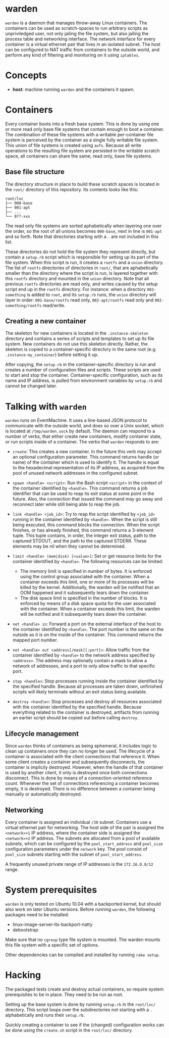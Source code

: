 # warden

`warden` is a daemon that manages throw-away Linux
containers. The containers can be used as scratch-spaces to run arbitrary
scripts as unpriviledged user, not only jailing the file system, but also
jailing the process table and networking interface. The network interface for
every container is a virtual ethernet pair that lives in an isolated subnet.
The host can be configured to NAT traffic from containers to the outside world,
and perform any kind of filtering and monitoring on it using `iptables`.

# Concepts

* **host**: machine running `warden` and the containers it spawn.

# Containers

Every container boots into a fresh base system. This is done by using one or
more read only base file systems that contain enough to boot a container. The
combination of these file systems with a writable per-container file system is
perceived by the container as a single fully writable file system. This union
of file systems is created using `aufs`. Because all write operations to the
resulting file system are persisted in the writable scratch space, all
containers can share the same, read only, base file systems.

## Base file structure

The directory structure in place to build these scratch spaces is located in
the `root/` directory of this repository. Its contents looks like this:

    root/lxc
    ├── 000-base
    ├── 001-apt
    ├── ...
    └── 0??-xxx

The read only file systems are sorted aphabetically when layering one over the
order, so the root of all unions becomes `000-base`, next in line is `001-apt`
and so forth. Note that directories starting with a `.` are not included in
this list.

These directories do not hold the file system they represent directly, but
contain a `setup.rb` script which is responsible for setting up its part of the
file system. When this script is run, it creates a `rootfs` and a `union`
directory. The list of `rootfs` directories of directories in `root/`, that
are aphabetically smaller than the directory where the script is run, is
layered together with this `rootfs` directory and mounted in the `union`
directory. Note that all previous `rootfs` directories are read only, and
writes caused by the setup script end up in the `rootfs` directory. For
instance: when a directory `002-something` is added to `root`, and its
`setup.rb` runs, the `union` directory will layer in order: `001-base/rootfs`
read only, `002-apt/rootfs` read only and `002-something/rootfs` read/write.

## Creating a new container

The skeleton for new containers is located in the `.instance-skeleton`
directory and contains a series of scripts and templates to set up its file
system. New containers do not use this skeleton directly. Rather, the skeleton
is copied to a container-specific directory in the same root (e.g.
`.instance-my_container`) before setting it up.

After copying, the `setup.rb` in the container-specific directory is run and
creates a number of configuration files and scripts. These scripts are used to
start and stop the container. Container-specific configuration, such as its
name and IP address, is pulled from environment variables by `setup.rb` and
cannot be changed later.

# Talking with `warden`

`warden` runs on EventMachine. It uses a line-based JSON protocol to communicate with
the outside world, and does so over a Unix socket, which is located at
`/tmp/warden.sock` by default. The daemon can respond to a number of verbs,
that either create new containers, modify container state, or run scripts
inside of a container. The verbs that `warden` responds to are:

* `create`: This creates a new container. In the future this verb may accept an
  optional configuration parameter. This command returns handle (or name) of
  the container which is used to identify it. The handle is equal to the
  hexadecimal representation of its IP address, as acquired from the pool of
  unused network addresses in the configured subnet.

* `spawn <handle> <script>`: Run the Bash script `<script>` in the context of the
  container identified by `<handle>`. This command returns a job
  identifier that can be used to reap its exit status at some point in the
  future. Also, the connection that issued the command may go away and
  reconnect later while still being able to reap the job.

* `link <handle> <job_id>`: Try to reap the script identified by `<job_id>`
  running in the container identified by `<handle>`. When the script is still
  being executed, this command blocks the connection. When the script finishes,
  or has already finished, this command returns a 3-element tuple. This tuple
  contains, in order, the integer exit status, path to the captured STDOUT, and
  the path to the captured STDERR. These elements may be nil when they cannot
  be determined.

* `limit <handle> (mem|disk) [<value>]`: Set or get resource limits for the
  container identified by `<handle>`. The following resources can be limited:

    * The memory limit is specified in number of bytes. It is enforced using
      the control group associated with the container. When a container exceeds
      this limit, one or more of its processes will be killed by the kernel.
      Additionally, the warden will be notified that an OOM happened and it
      subsequently tears down the container.
    * The disk space limit is specified in the number of blocks. It is enforced
      by means of a disk space quota for the user associated with the
      container. When a container exceeds this limit, the warden will be
      notified and it subsequently tears down the container.

* `net <handle> in`: Forward a port on the external interface of the host to
  the container identified by `<handle>`. The port number is the same on the
  outside as it is on the inside of the container. This command returns the
  mapped port number.

* `net <handle> out <address[/mask][:port]>`: Allow traffic from the container
  identified by `<handle>` to the network address specified by `<address>`. The
  address may optionally contain a mask to allow a network of addresses, and a
  port to only allow traffic to that specific port.

* `stop <handle>`: Stop processes running inside the container identified by
  the specified handle. Because all processes are taken down, unfinished
  scripts will likely terminate without an exit status being available.

* `destroy <handle>`: Stop processes and destroy all resources associated with
  the container identified by the specified handle. Because everything related
  to the container is destroyed, artifacts from running an earlier script
  should be copied out before calling `destroy`.

## Lifecycle management

Since `warden` thinks of containers as being ephemeral, it includes logic to
clean up containers once they can no longer be used. The lifecycle of a
container is associated with the client connections that reference it. When
some client creates a container and subsequently disconnects, the container is
implicily destroyed. However, when the handle of that container is used by
another client, it only is destroyed once both connections disconnect. This is
done by means of a connection-oriented reference count. Whenever the set of
connections referencing a container becomes empty, it is destroyed. There is no
difference between a container being manually or automatically destroyed.

## Networking

Every container is assigned an individual `/30` subnet. Containers use a
virtual ethernet pair for networking. The host side of the pair is assigned the
`<network>+1` IP address, where the container side is assigned the
`<network>+2` IP address. The subnets are allocated from a pool of available
subnets, which can be configured by the `pool_start_address` and `pool_size`
configuration parameters under the `network` key. The pool consist of
`pool_size` subnets starting with the subnet of `pool_start_address`.

A frequently unused private range of IP addresses is the `172.16.0.0/12` range.

# System prerequisites

`warden` is only tested on Ubuntu 10.04 with a backported kernel, but should
also work on later Ubuntu versions. Before running `warden`, the following
packages need to be installed:

* linux-image-server-lts-backport-natty
* debootstrap

Make sure that no `cgroup` type file system is mounted. The warden mounts this
file system with a specific set of options.

Other dependencies can be compiled and installed by running `rake setup`.

# Hacking

The packaged tests create and destroy actual containers, so require system
prerequisites to be in place. They need to be run as root.

Setting up the base system is done by running `setup.rb` in the `root/lxc/`
directory. This script loops over the subdirectories not starting with a `.`
alphabetically and runs their `setup.rb`.

Quickly creating a container to see if the (changed) configuration works can be
done using the `create.sh` script in the `root/lxc/` directory.

